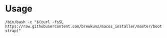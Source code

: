 # Usage

`/bin/bash -c "$(curl -fsSL https://raw.githubusercontent.com/brewkunz/macos_installer/master/bootstrap)"`
